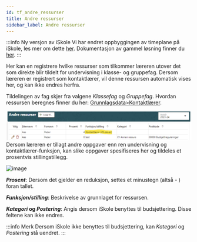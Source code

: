 ```yaml
---
id: tf_andre_ressurser
title: Andre ressurser
sidebar_label: Andre ressurser
---
```


:::info Ny versjon av iSkole
Vi har endret oppbyggingen av timeplane på iSkole, les mer om dette [her](https://dokumentasjon.iskole.net/blog/timeplan). Dokumentasjon av gammel løsning finner du [her](https://dokumentasjon.iskole.net/docs/tf_andre_ressurser_old). 
:::

Her kan en registrere hvilke ressurser som tilkommer læreren utover det som direkte blir tildelt for undervisning i klasse- og gruppefag. Dersom læreren er registrert som kontaktlærer, vil denne ressursen automatisk vises her, og kan ikke endres herfra.

Tildelingen av fag skjer fra valgene _Klassefag_ og _Gruppefag_. Hvordan ressursen beregnes finner du her: [Grunnlagsdata>Kontaktlærer](https://dokumentasjon.iskole.net/docs/gd_ressurs_kontaktlaerer).


![image](/img/tf_andre_ressurser_oversikt.png)
Dersom læreren er tillagt andre oppgaver enn ren undervisning og kontaktlærer-funksjon, kan slike oppgaver spesifiseres her og tildeles et prosentvis stillingstillegg. 


![image](https://github.com/BarmanHanssen/iskole/assets/80097133/59558314-9bc1-44a6-b3d6-95b6ef113a4e)

**_Prosent_**: Dersom det gjelder en reduksjon, settes et minustegn (altså - ) foran tallet. 

**_Funksjon/stilling_**: Beskrivelse av grunnlaget for ressursen.

**_Kategori_ og _Postering_**: Angis dersom iSkole benyttes til budsjettering. Disse feltene kan ikke endres. 

:::info Merk
Dersom iSkole ikke benyttes til budsjettering, kan _Kategori_ og _Postering_ stå uendret.
:::



